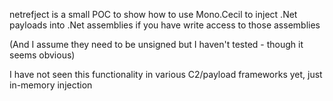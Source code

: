 netrefject is a small POC to show how to use Mono.Cecil to inject
.Net payloads into .Net assemblies if you have write access to those assemblies 

(And I assume they need to be unsigned but I haven't tested - though it seems obvious)


I have not seen this functionality in various C2/payload frameworks yet, just in-memory injection
